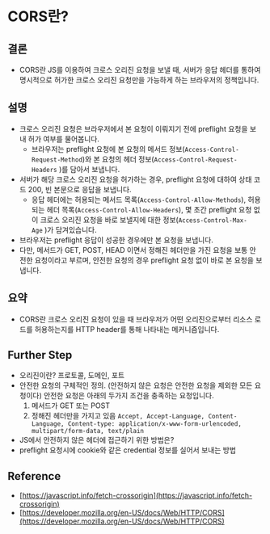 # CORS란?

## 결론

- CORS란 JS를 이용하여 크로스 오리진 요청을 보낼 때, 서버가 응답 헤더를 통하여 명시적으로 허가한 크로스 오리진 요청만을 가능하게 하는 브라우저의 정책입니다.

## 설명

- 크로스 오리진 요청은 브라우저에서 본 요청이 이뤄지기 전에 preflight 요청을 보내 허가 여부를 물어봅니다.
  - 브라우저는 preflight 요청에 본 요청의 메서드 정보(`Access-Control-Request-Method`)와 본 요청의 헤더 정보(`Access-Control-Request-Headers` )를 담아서 보냅니다.
- 서버가 해당 크로스 오리진 요청을 허가하는 경우, preflight 요청에 대하여 상태 코드 200, 빈 본문으로 응답을 보냅니다.
  - 응답 헤더에는 허용되는 메서드 목록(`Access-Control-Allow-Methods`), 허용되는 헤더 목록(`Access-Control-Allow-Headers`), 몇 초간 preflight 요청 없이 크로스 오리진 요청을 바로 보낼지에 대한 정보(`Access-Control-Max-Age` )가 담겨있습니다.
- 브라우저는 preflight 응답이 성공한 경우에만 본 요청을 보냅니다.
- 다만, 메서드가 GET, POST, HEAD 이면서 정해진 헤더만을 가진 요청을 보통 안전한 요청이라고 부르며, 안전한 요청의 경우 preflight 요청 없이 바로 본 요청을 보냅니다.

## 요약

- CORS란 크로스 오리진 요청이 있을 때 브라우저가 어떤 오리진으로부터 리소스 로드를 허용하는지를 HTTP header를 통해 나타내는 메커니즘입니다.

## Further Step

- 오리진이란? 프로토콜, 도메인, 포트
- 안전한 요청의 구체적인 정의. (안전하지 않은 요청은 안전한 요청을 제외한 모든 요청이다)
  안전한 요청은 아래의 두가지 조건을 충족하는 요청입니다.
  1. 메서드가 GET 또는 POST
  2. 정해진 헤더만을 가지고 있음
     `Accept, Accept-Language, Content-Language, Content-type: application/x-www-form-urlencoded, multipart/form-data, text/plain`
- JS에서 안전하지 않은 헤더에 접근하기 위한 방법은?
- preflight 요청시에 cookie와 같은 credential 정보를 실어서 보내는 방법

## Reference

- [https://javascript.info/fetch-crossorigin](https://javascript.info/fetch-crossorigin)
- [https://developer.mozilla.org/en-US/docs/Web/HTTP/CORS](https://developer.mozilla.org/en-US/docs/Web/HTTP/CORS)
